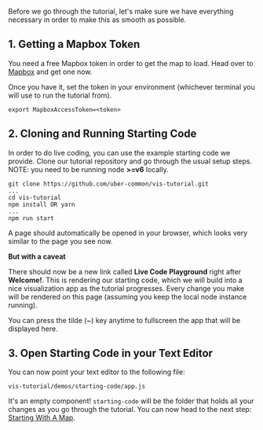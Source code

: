 Before we go through the tutorial, let's make sure we have everything necessary
in order to make this as smooth as possible.

## 1. Getting a Mapbox Token

You need a free Mapbox token in order to get the map to load.
Head over to [Mapbox](https://www.mapbox.com/help/define-access-token/) and get
one now.

Once you have it, set the token in your environment (whichever terminal you will
use to run the tutorial from).
```
export MapboxAccessToken=<token>
```

## 2. Cloning and Running Starting Code

In order to do live coding, you can use the example starting code we provide.
Clone our tutorial repository and go through the usual setup steps. NOTE: you
need to be running node **>=v6** locally.
```
git clone https://github.com/uber-common/vis-tutorial.git
...
cd vis-tutorial
npm install OR yarn
...
npm run start
```

A page should automatically be opened in your browser, which looks very similar
to the page you see now.

**But with a caveat**

There should now be a new link called **Live Code Playground** right after
**Welcome!**. This is rendering our starting code, which we will build into
a nice visualization app as the tutorial progresses. Every change you make will
be rendered on this page (assuming you keep the local node instance running).

You can press the tilde (~) key anytime to fullscreen the app that will be displayed here.

## 3. Open Starting Code in your Text Editor

You can now point your text editor to the following file:

```
vis-tutorial/demos/starting-code/app.js
```

It's an empty component! `starting-code` will be the folder that holds all your
changes as you go through the tutorial. You can now head to the next step:
[Starting With A Map](https://uber-common.github.io/vis-tutorial/#/react-map/starting-with-map).
